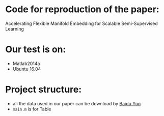 # Code for reproduction of the paper:

Accelerating Flexible Manifold Embedding for Scalable Semi-Supervised Learning

# Our test is on:

* Matlab2014a
* Ubuntu 16.04

# Project structure:

* all the data used in our paper can be download by [Baidu Yun](https://pan.baidu.com/s/1mebXNVKNpfeCCI6xyDzJpw)
* `main.m` is for Table 
